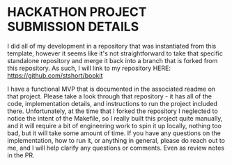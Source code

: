 # HACKATHON PROJECT SUBMISSION DETAILS
I did all of my development in a repository that was instantiated from this template, however it seems like it's not straightforward to 
take that specific standalone repository and merge it back into a branch that is forked from this repository. As such, I will link to 
my repository HERE:
https://github.com/stshort/bookit

I have a functional MVP that is documented in the associated readme on that project. Please take a look through that repository - it has
all of the code, implementation details, and instructions to run the project included there. Unfortunately, at the time that I forked the
repository I neglected to notice the intent of the Makefile, so I really built this project quite manually, and it will require a bit 
of engineering work to spin it up locally, nothing too bad, but it will take some amount of time. If you have any questions on the
implementation, how to run it, or anything in general, please do reach out to me, and I will help clarify any questions or comments.
Even as review notes in the PR.

